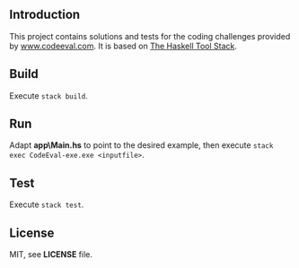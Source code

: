 ## Introduction

This project contains solutions and tests for the coding challenges provided by www.codeeval.com.
It is based on [The Haskell Tool Stack](www.haskellstack.org).

## Build

Execute `stack build`.

## Run

Adapt **app\Main.hs** to point to the desired example, then execute `stack exec CodeEval-exe.exe <inputfile>`.

## Test

Execute `stack test`.

## License

MIT, see **LICENSE** file.
